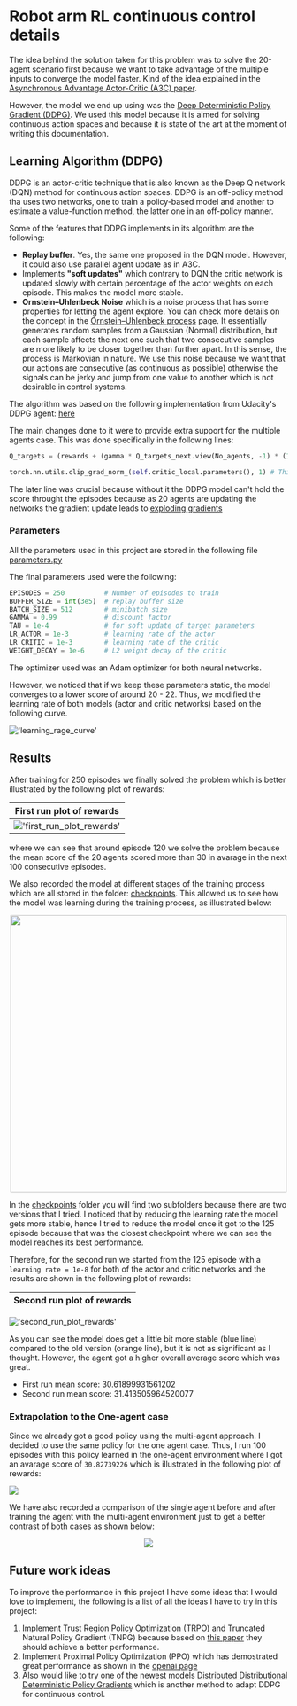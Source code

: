 # Robot arm RL continuous control details

The idea behind the solution taken for this problem was to solve the 20-agent scenario first because we want to take advantage of the multiple inputs to converge the model faster. Kind of the idea explained in the [Asynchronous Advantage Actor-Critic (A3C) paper](https://arxiv.org/pdf/1602.01783.pdf). 

However, the model we end up using was the [Deep Deterministic Policy Gradient (DDPG)](https://arxiv.org/abs/1509.02971). We used this model because it is aimed for solving continuous action spaces and because it is state of the art at the moment of writing this documentation.

## Learning Algorithm (DDPG)

DDPG is an actor-critic technique that is also known as the Deep Q network (DQN) method for continuous action spaces. DDPG is an off-policy method tha uses two networks, one to train a policy-based model and another to estimate a value-function method, the latter one in an off-policy manner.

Some of the features that DDPG implements in its algorithm are the following:

* **Replay buffer**. Yes, the same one proposed in the DQN model. However, it could also use parallel agent update as in A3C.
* Implements **"soft updates"** which contrary to DQN the critic network is updated slowly with certain percentage of the actor weights on each episode. This makes the model more stable.
* **Ornstein–Uhlenbeck Noise** which is a noise process that has some properties for letting the agent explore. You can check more details on the concept in the [Ornstein–Uhlenbeck process](https://en.wikipedia.org/wiki/Ornstein%E2%80%93Uhlenbeck_process) page. It essentially generates random samples from a Gaussian (Normal) distribution, but each sample affects the next one such that two consecutive samples are more likely to be closer together than further apart. In this sense, the process is Markovian in nature. We use this noise because we want that our actions are consecutive (as continuous as possible) otherwise the signals can be jerky and jump from one value to another which is not desirable in control systems.

The algorithm was based on the following implementation from Udacity's DDPG agent: [here](https://github.com/udacity/deep-reinforcement-learning/blob/master/ddpg-bipedal/ddpg_agent.py)

The main changes done to it were to provide extra support for the multiple agents case. This was done specifically in the following lines:

```python
Q_targets = (rewards + (gamma * Q_targets_next.view(No_agents, -1) * (1 - dones))).view(-1, 1) # Support to learn for N agents`

torch.nn.utils.clip_grad_norm_(self.critic_local.parameters(), 1) # This line mitigates exploding gradients
```

The later line was crucial because without it the DDPG model can't hold the score throught the episodes because as 20 agents are updating the networks the gradient update leads to [exploding gradients](https://machinelearningmastery.com/exploding-gradients-in-neural-networks/)

### Parameters

All the parameters used in this project are stored in the following file [parameters.py](agents/ddpg/parameters.py)

The final parameters used were the following:

```python
EPISODES = 250          # Number of episodes to train
BUFFER_SIZE = int(3e5)  # replay buffer size
BATCH_SIZE = 512        # minibatch size
GAMMA = 0.99            # discount factor
TAU = 1e-4              # for soft update of target parameters
LR_ACTOR = 1e-3         # learning rate of the actor 
LR_CRITIC = 1e-3        # learning rate of the critic
WEIGHT_DECAY = 1e-6     # L2 weight decay of the critic

```

The optimizer used was an Adam optimizer for both neural networks.

However, we noticed that if we keep these parameters static, the model converges to a lower score of around 20 - 22. Thus, we modified the learning rate of both models (actor and critic networks) based on the following curve.

!['learning_rage_curve'](docs/actor-critic_learning_rate.jpg)

## Results

After training for 250 episodes we finally solved the problem which is better illustrated by the following plot of rewards:

| <b>First run plot of rewards</b>|
|:--:|
| !['first_run_plot_rewards'](docs/first_run_plot_rewards.png) |



where we can see that around episode 120 we solve the problem because the mean score of the 20 agents scored more than 30 in avarage in the next 100 consecutive episodes. 

We also recorded the model at different stages of the training process which are all stored in the folder: [checkpoints](checkpoints/). This allowed us to see how the model was learning during the training process, as illustrated below:

<p align="center">
<img src="docs/training_process.gif" style="width:500px;"/>
</p>

In the [checkpoints](checkpoints/) folder you will find two subfolders because there are two versions that I tried. I noticed that by reducing the learning rate the model gets more stable, hence I tried to reduce the model once it got to the 125 episode because that was the closest checkpoint where we can see the model reaches its best performance. 

Therefore, for the second run we started from the 125 episode with a `learning rate = 1e-8` for both of the actor and critic networks and the results are shown in the following plot of rewards:

| <b>Second run plot of rewards</b>|
|:--:|
!['second_run_plot_rewards'](docs/second_run_plot_rewards.png)

As you can see the model does get a little bit more stable (blue line) compared to the old version (orange line), but it is not as significant as I thought. However, the agent got a higher overall average score which was great.

* First run mean score: 30.61899931561202
* Second run mean  score: 31.413505964520077

### Extrapolation to the One-agent case

Since we already got a good policy using the multi-agent approach. I decided to use the same policy for the one agent case. Thus, I run 100 episodes with this policy learned in the one-agent environment where I got an avarage score of `30.82739226` which is illustrated in the following plot of rewards:

![](docs/one_aget_plot_rewards.png)

We have also recorded a comparison of the single agent before and after training the agent with the multi-agent environment just to get a better contrast of both cases as shown below:

<p align="center">
<img src="docs/single_agent_inference.gif"/>
</p>

## Future work ideas

To improve the performance in this project I have some ideas that I would love to implement, the following is a list of all the ideas I have to try in this project:

1. Implement Trust Region Policy Optimization (TRPO) and Truncated Natural Policy Gradient (TNPG) because based on [this paper](https://arxiv.org/abs/1604.06778) they should achieve a better performance.
2. Implement Proximal Policy Optimization (PPO) which has demostrated great performance as shown in the [openai page](https://openai.com/blog/openai-baselines-ppo/)
3. Also would like to try one of the newest models [Distributed Distributional Deterministic Policy Gradients](https://openreview.net/forum?id=SyZipzbCb) which is another method to adapt DDPG for continuous control.
